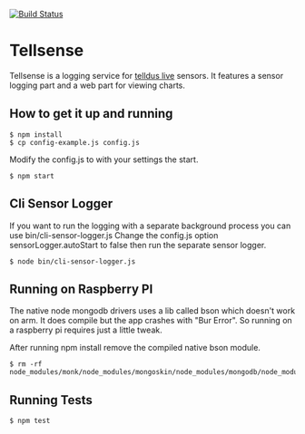 [![Build Status](https://secure.travis-ci.org/martinj/tellsense.png)](http://travis-ci.org/martinj/tellsense)

# Tellsense

Tellsense is a logging service for [telldus live](http://live.telldus.com) sensors.
It features a sensor logging part and a web part for viewing charts.

## How to get it up and running

	$ npm install
	$ cp config-example.js config.js

Modify the config.js to with your settings the start.

	$ npm start


## Cli Sensor Logger

If you want to run the logging with a separate background process you can use bin/cli-sensor-logger.js
Change the config.js option sensorLogger.autoStart to false then run the separate sensor logger.

	$ node bin/cli-sensor-logger.js


## Running on Raspberry PI

The native node mongodb drivers uses a lib called bson which doesn't work on arm.
It does compile but the app crashes with "Bur Error". So running on a raspberry pi requires just a little tweak.

After running npm install remove the compiled native bson module.

	$ rm -rf node_modules/monk/node_modules/mongoskin/node_modules/mongodb/node_modules/bson/build/Release/

## Running Tests

	$ npm test
